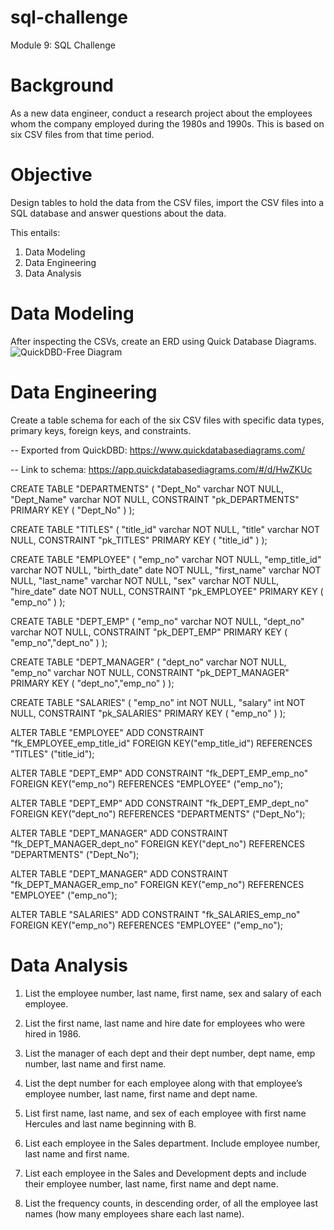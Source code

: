 # sql-challenge
Module 9: SQL Challenge

# Background
As a new data engineer, conduct a research project about the employees whom the company employed during the 1980s and 1990s. This is based on six CSV files from that time period.

# Objective
Design tables to hold the data from the CSV files, import the CSV files into a SQL database and answer questions about the data. 

This entails: 
1. Data Modeling
2. Data Engineering
3. Data Analysis

# Data Modeling
After inspecting the CSVs, create an ERD using Quick Database Diagrams.
![QuickDBD-Free Diagram](https://github.com/RP8844/sql-challenge/assets/118138351/530bb332-f03d-4350-a36b-dede4851775f)

# Data Engineering
Create a table schema for each of the six CSV files with specific data types, primary keys, foreign keys, and constraints.


-- Exported from QuickDBD: https://www.quickdatabasediagrams.com/

-- Link to schema: https://app.quickdatabasediagrams.com/#/d/HwZKUc

CREATE TABLE "DEPARTMENTS" (
    "Dept_No" varchar   NOT NULL,
    "Dept_Name" varchar   NOT NULL,
    CONSTRAINT "pk_DEPARTMENTS" PRIMARY KEY (
        "Dept_No"
     )
);

CREATE TABLE "TITLES" (
    "title_id" varchar   NOT NULL,
    "title" varchar   NOT NULL,
    CONSTRAINT "pk_TITLES" PRIMARY KEY (
        "title_id"
     )
);

CREATE TABLE "EMPLOYEE" (
    "emp_no" varchar   NOT NULL,
    "emp_title_id" varchar   NOT NULL,
    "birth_date" date   NOT NULL,
    "first_name" varchar   NOT NULL,
    "last_name" varchar   NOT NULL,
    "sex" varchar   NOT NULL,
    "hire_date" date   NOT NULL,
    CONSTRAINT "pk_EMPLOYEE" PRIMARY KEY (
        "emp_no"
     )
);

CREATE TABLE "DEPT_EMP" (
    "emp_no" varchar   NOT NULL,
    "dept_no" varchar   NOT NULL,
    CONSTRAINT "pk_DEPT_EMP" PRIMARY KEY (
        "emp_no","dept_no"
     )
);

CREATE TABLE "DEPT_MANAGER" (
    "dept_no" varchar   NOT NULL,
    "emp_no" varchar   NOT NULL,
    CONSTRAINT "pk_DEPT_MANAGER" PRIMARY KEY (
        "dept_no","emp_no"
     )
);

CREATE TABLE "SALARIES" (
    "emp_no" int   NOT NULL,
    "salary" int   NOT NULL,
    CONSTRAINT "pk_SALARIES" PRIMARY KEY (
        "emp_no"
     )
);

ALTER TABLE "EMPLOYEE" ADD CONSTRAINT "fk_EMPLOYEE_emp_title_id" FOREIGN KEY("emp_title_id")
REFERENCES "TITLES" ("title_id");

ALTER TABLE "DEPT_EMP" ADD CONSTRAINT "fk_DEPT_EMP_emp_no" FOREIGN KEY("emp_no")
REFERENCES "EMPLOYEE" ("emp_no");

ALTER TABLE "DEPT_EMP" ADD CONSTRAINT "fk_DEPT_EMP_dept_no" FOREIGN KEY("dept_no")
REFERENCES "DEPARTMENTS" ("Dept_No");

ALTER TABLE "DEPT_MANAGER" ADD CONSTRAINT "fk_DEPT_MANAGER_dept_no" FOREIGN KEY("dept_no")
REFERENCES "DEPARTMENTS" ("Dept_No");

ALTER TABLE "DEPT_MANAGER" ADD CONSTRAINT "fk_DEPT_MANAGER_emp_no" FOREIGN KEY("emp_no")
REFERENCES "EMPLOYEE" ("emp_no");

ALTER TABLE "SALARIES" ADD CONSTRAINT "fk_SALARIES_emp_no" FOREIGN KEY("emp_no")
REFERENCES "EMPLOYEE" ("emp_no");

# Data Analysis 
1. List the employee number, last name, first name, sex and salary of each employee.

2. List the first name, last name and hire date for employees who were hired in 1986.

3. List the manager of each dept and their dept number, dept name, emp number, last name and first name.

4. List the dept number for each employee along with that employee’s employee number, last name, first name and dept name.

5. List first name, last name, and sex of each employee with first name Hercules and last name beginning with B.

6. List each employee in the Sales department. Include employee number, last name and first name.

7. List each employee in the Sales and Development depts and include their employee number, last name, first name and dept name.

8. List the frequency counts, in descending order, of all the employee last names (how many employees share each last name).

